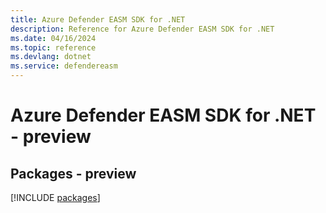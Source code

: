 ```yaml
---
title: Azure Defender EASM SDK for .NET
description: Reference for Azure Defender EASM SDK for .NET
ms.date: 04/16/2024
ms.topic: reference
ms.devlang: dotnet
ms.service: defendereasm
---
```

# Azure Defender EASM SDK for .NET - preview
## Packages - preview
[!INCLUDE [packages](defender-easm-index.md)]